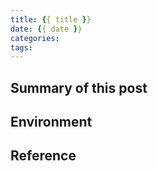 ```yaml
---
title: {{ title }}
date: {{ date }}
categories:
tags:
---
```


## Summary of this post

## Environment

## Reference